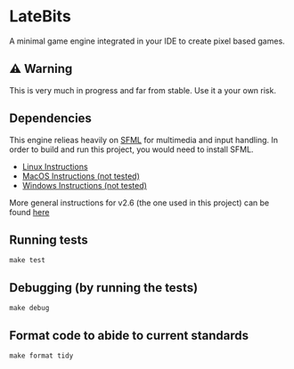 LateBits
===

A minimal game engine integrated in your IDE to create pixel based games.

## :warning: Warning

This is very much in progress and far from stable. Use it a your own risk.

## Dependencies

This engine relieas heavily on [SFML](https://www.sfml-dev.org/index.php) for multimedia and input handling. 
In order to build and run this project, you would need to install SFML.

* [Linux Instructions](https://www.sfml-dev.org/tutorials/2.6/start-linux.php#installing-sfml)
* [MacOS Instructions (not tested)](https://www.sfml-dev.org/tutorials/2.6/start-osx.php)
* [Windows Instructions (not tested)](https://www.sfml-dev.org/tutorials/2.6/start-vc.php)

More general instructions for v2.6 (the one used in this project) can be found [here](https://www.sfml-dev.org/tutorials/2.6/)

## Running tests

```
make test
```

## Debugging (by running the tests)

```
make debug
```

## Format code to abide to current standards

```
make format tidy
```